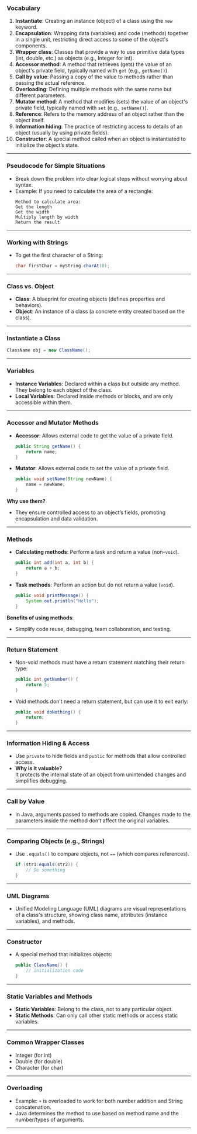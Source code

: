 ### Vocabulary
1. **Instantiate**: Creating an instance (object) of a class using the `new` keyword.
2. **Encapsulation**: Wrapping data (variables) and code (methods) together in a single unit, restricting direct access to some of the object's components.
3. **Wrapper class**: Classes that provide a way to use primitive data types (int, double, etc.) as objects (e.g., Integer for int).
4. **Accessor method**: A method that retrieves (gets) the value of an object's private field, typically named with `get` (e.g., `getName()`).
5. **Call by value**: Passing a copy of the value to methods rather than passing the actual reference.
6. **Overloading**: Defining multiple methods with the same name but different parameters.
7. **Mutator method**: A method that modifies (sets) the value of an object's private field, typically named with `set` (e.g., `setName()`).
8. **Reference**: Refers to the memory address of an object rather than the object itself.
9. **Information hiding**: The practice of restricting access to details of an object (usually by using private fields).
10. **Constructor**: A special method called when an object is instantiated to initialize the object’s state.

---

### Pseudocode for Simple Situations
- Break down the problem into clear logical steps without worrying about syntax.
- Example: If you need to calculate the area of a rectangle:
  ```
  Method to calculate area:
  Get the length
  Get the width
  Multiply length by width
  Return the result
  ```

---

### Working with Strings
- To get the first character of a String:
  ```java
  char firstChar = myString.charAt(0);
  ```

---

### Class vs. Object
- **Class**: A blueprint for creating objects (defines properties and behaviors).
- **Object**: An instance of a class (a concrete entity created based on the class).

---

### Instantiate a Class
```java
ClassName obj = new ClassName();
```

---

### Variables
- **Instance Variables**: Declared within a class but outside any method. They belong to each object of the class.
- **Local Variables**: Declared inside methods or blocks, and are only accessible within them.

---

### Accessor and Mutator Methods
- **Accessor**: Allows external code to get the value of a private field.
  ```java
  public String getName() {
      return name;
  }
  ```
- **Mutator**: Allows external code to set the value of a private field.
  ```java
  public void setName(String newName) {
      name = newName;
  }
  ```

**Why use them?**  
- They ensure controlled access to an object’s fields, promoting encapsulation and data validation.

---

### Methods
- **Calculating methods**: Perform a task and return a value (non-`void`).
  ```java
  public int add(int a, int b) {
      return a + b;
  }
  ```
- **Task methods**: Perform an action but do not return a value (`void`).
  ```java
  public void printMessage() {
      System.out.println("Hello");
  }
  ```

**Benefits of using methods**:
- Simplify code reuse, debugging, team collaboration, and testing.

---

### Return Statement
- Non-void methods must have a return statement matching their return type:
  ```java
  public int getNumber() {
      return 5;
  }
  ```
- Void methods don’t need a return statement, but can use it to exit early:
  ```java
  public void doNothing() {
      return;
  }
  ```

---

### Information Hiding & Access
- Use `private` to hide fields and `public` for methods that allow controlled access.
- **Why is it valuable?**  
  It protects the internal state of an object from unintended changes and simplifies debugging.

---

### Call by Value
- In Java, arguments passed to methods are copied. Changes made to the parameters inside the method don’t affect the original variables.

---

### Comparing Objects (e.g., Strings)
- Use `.equals()` to compare objects, not `==` (which compares references).
  ```java
  if (str1.equals(str2)) { 
      // Do something
  }
  ```

---

### UML Diagrams
- Unified Modeling Language (UML) diagrams are visual representations of a class's structure, showing class name, attributes (instance variables), and methods.

---

### Constructor
- A special method that initializes objects:
  ```java
  public ClassName() {
      // initialization code
  }
  ```

---

### Static Variables and Methods
- **Static Variables**: Belong to the class, not to any particular object.
- **Static Methods**: Can only call other static methods or access static variables.

---

### Common Wrapper Classes
- Integer (for int)
- Double (for double)
- Character (for char)

---

### Overloading
- Example: `+` is overloaded to work for both number addition and String concatenation.
- Java determines the method to use based on method name and the number/types of arguments.

---
